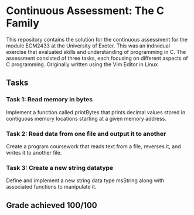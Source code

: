# Continuous Assessment: The C Family

This repository contains the solution for the continuous assessment for the module ECM2433 at the University of Exeter.
This was an individual exercise that evaluated skills and understanding of programming in C. The assessment consisted of three tasks, each focusing on different aspects of C programming.
Originally written using the Vim Editor in Linux

## Tasks
### Task 1: Read memory in bytes

Implement a function called printBytes that prints decimal values stored in contiguous memory locations starting at a given memory address.
### Task 2: Read data from one file and output it to another

Create a program coursework that reads text from a file, reverses it, and writes it to another file.
### Task 3: Create a new string datatype

Define and implement a new string data type msString along with associated functions to manipulate it.

## Grade achieved 100/100
